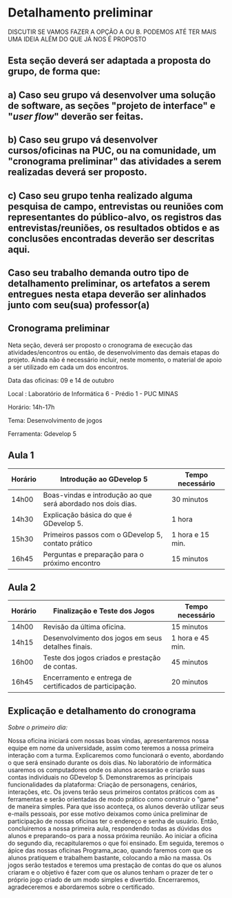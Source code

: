 # Detalhamento preliminar

DISCUTIR SE VAMOS FAZER A OPÇÃO A OU B. PODEMOS ATÉ TER MAIS UMA IDEIA ALÉM DO QUE JÁ NOS É PROPOSTO

## Esta seção deverá ser adaptada a proposta do grupo, de forma que:
## a) Caso seu grupo vá desenvolver uma solução de software, as seções "projeto de interface" e "_user flow_" deverão ser feitas.
## b) Caso seu grupo vá desenvolver cursos/oficinas na PUC, ou na comunidade, um "cronograma preliminar" das atividades a serem realizadas deverá ser proposto.
## c) Caso seu grupo tenha realizado alguma pesquisa de campo, entrevistas ou reuniões com representantes do público-alvo, os registros das entrevistas/reuniões, os resultados obtidos e as conclusões encontradas deverão ser descritas aqui.
## Caso seu trabalho demanda outro tipo de detalhamento preliminar, os artefatos a serem entregues nesta etapa deverão ser alinhados junto com seu(sua) professor(a)

## Cronograma preliminar

Neta seção, deverá ser proposto o cronograma de execução das atividades/encontros ou então, de desenvolvimento das demais etapas do projeto.
Ainda não é necessário incluir, neste momento, o material de apoio a ser utilizado em cada um dos encontros.

Data das oficinas: 09 e 14 de outubro

Local : Laboratório de Informática 6 - Prédio 1 - PUC MINAS

Horário: 14h-17h

Tema: Desenvolvimento de jogos

Ferramenta: Gdevelop 5

## Aula 1

|Horário | Introdução ao GDevelop 5  | Tempo necessário |
|------|-----------------------------------------|----|
|14h00| Boas-vindas e introdução ao que será abordado nos dois dias.| 30 minutos | 
|14h30| Explicação básica do que é GDevelop 5.   | 1 hora |
|15h30| Primeiros passos com o GDevelop 5, contato prático|  1 hora e 15 min. | 
|16h45| Perguntas e preparação para o próximo encontro   | 15 minutos |




## Aula 2

|Horário | Finalização e Teste dos Jogos  | Tempo necessário |
|------|-----------------------------------------|----|
|14h00| Revisão da última oficina. | 15 minutos | 
|14h15| Desenvolvimento dos jogos em seus detalhes finais. | 1 hora e 45 min. |
|16h00| Teste dos jogos criados e prestação de contas. | 45 minutos | 
|16h45| Encerramento e entrega de certificados de participação. | 20 minutos |




## Explicação e detalhamento do cronograma

*Sobre o primeiro dia:*

  Nossa oficina iniciará com nossas boas vindas, apresentaremos nossa equipe em nome da universidade, assim como teremos a nossa primeira interação com a turma. Explicaremos como funcionará o evento, abordando o que será ensinado durante os dois dias.
  No laboratório de informática usaremos os computadores onde os alunos acessarão e criarão suas contas individuais no GDevelop 5. Demonstraremos as principais funcionalidades da plataforma: Criação de personagens, cenários, interações, etc. Os jovens terão seus primeiros contatos práticos com as ferramentas e serão orientadas de modo prático como construir o "game" de maneira simples. Para que isso aconteça, os alunos deverão utilizar seus e-mails pessoais, por esse motivo deixamos como única preliminar de participação de nossas oficinas ter o endereço e senha de usuário. Então, concluiremos a nossa primeira aula, respondendo todas as dúvidas dos alunos e preparando-os para a nossa próxima reunião.
  Ao iniciar a oficina do segundo dia, recapitularemos o que foi ensinado. Em seguida, teremos o ápice das nossas oficinas Programa_acao, quando faremos com que os alunos pratiquem e trabalhem bastante, colocando a mão na massa. Os jogos serão testados e teremos uma prestação de contas do que os alunos criaram e o objetivo é fazer com que os alunos tenham o prazer de ter o próprio jogo criado de um modo simples e divertido. Encerraremos, agradeceremos e abordaremos sobre o certificado.
